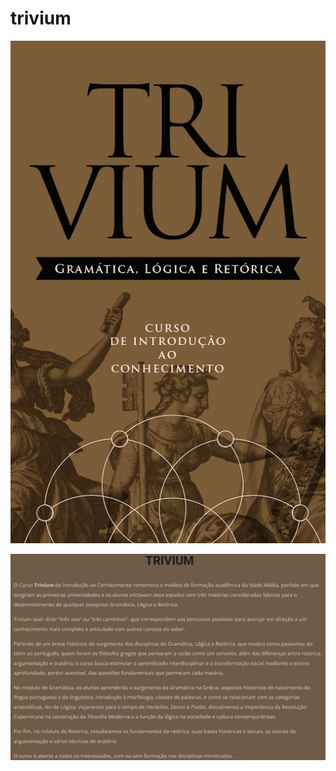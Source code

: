 # trivium

![capa do curso trivium: gramática, lógica e retórica](assets/CAPA.jpg)

![trivium contexto](assets/Trivium.png)
